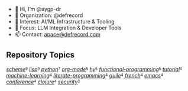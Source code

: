 - 👋 Hi, I’m @aygp-dr
- 👋 Organization: @defrecord
- 👀 Interest: AI/ML Infrastructure & Tooling
- 🌱 Focus: LLM Integration & Developer Tools
- 📫 Contact: apace@defrecord.com

## Repository Topics

[_scheme_](https://github.com/search?q=topic%3Ascheme&type=repositories)<sup><sub>9</sub></sup>
[_lisp_](https://github.com/search?q=topic%3Alisp&type=repositories)<sup><sub>9</sub></sup>
[_python_](https://github.com/search?q=topic%3Apython&type=repositories)<sup><sub>7</sub></sup>
[_org-mode_](https://github.com/search?q=topic%3Aorg-mode&type=repositories)<sup><sub>5</sub></sup>
[_hy_](https://github.com/search?q=topic%3Ahy&type=repositories)<sup><sub>5</sub></sup>
[_functional-programming_](https://github.com/search?q=topic%3Afunctional-programming&type=repositories)<sup><sub>5</sub></sup>
[_tutorial_](https://github.com/search?q=topic%3Atutorial&type=repositories)<sup><sub>4</sub></sup>
[_machine-learning_](https://github.com/search?q=topic%3Amachine-learning&type=repositories)<sup><sub>4</sub></sup>
[_literate-programming_](https://github.com/search?q=topic%3Aliterate-programming&type=repositories)<sup><sub>4</sub></sup>
[_guile_](https://github.com/search?q=topic%3Aguile&type=repositories)<sup><sub>4</sub></sup>
[_french_](https://github.com/search?q=topic%3Afrench&type=repositories)<sup><sub>4</sub></sup>
[_emacs_](https://github.com/search?q=topic%3Aemacs&type=repositories)<sup><sub>4</sub></sup>
[_conference_](https://github.com/search?q=topic%3Aconference&type=repositories)<sup><sub>4</sub></sup>
[_clojure_](https://github.com/search?q=topic%3Aclojure&type=repositories)<sup><sub>4</sub></sup>
[_security_](https://github.com/search?q=topic%3Asecurity&type=repositories)<sup><sub>3</sub></sup>

<!---
aygp-dr/aygp-dr is a ✨ special ✨ repository because its `README.md` (this file) appears on your GitHub profile.
You can click the Preview link to take a look at your changes.
--->
